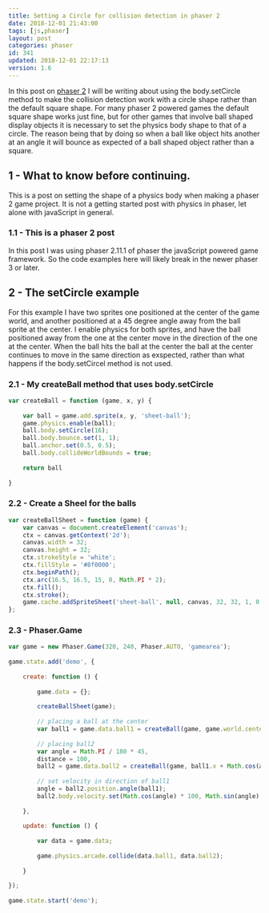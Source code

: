 ```yaml
---
title: Setting a Circle for collision detection in phaser 2
date: 2018-12-01 21:43:00
tags: [js,phaser]
layout: post
categories: phaser
id: 341
updated: 2018-12-01 22:17:13
version: 1.6
---
```


In this post on [phaser 2](https://photonstorm.github.io/phaser-ce/index.html) I will be writing about using the body.setCircle method to make the collision detection work with a circle shape rather than the default square shape. For many phaser 2 powered games the default square shape works just fine, but for other games that involve ball shaped display objects it is necessary to set the physics body shape to that of a circle. The reason being that by doing so when a ball like object hits another at an angle it will bounce as expected of a ball shaped object rather than a square.

<!-- more -->

## 1 - What to know before continuing.

This is a post on setting the shape of a physics body when making a phaser 2 game project. It is not a getting started post with physics in phaser, let alone with javaScript in general.

### 1.1 - This is a phaser 2 post

In this post I was using phaser 2.11.1 of phaser the javaScript powered game framework. So the code examples here will likely break in the newer phaser 3 or later.

## 2 - The setCircle example

For this example I have two sprites one positioned at the center of the game world, and another positioned at a 45 degree angle away from the ball sprite at the center. I enable physics for both sprites, and have the ball positioned away from the one at the center move in the direction of the one at the center. When the ball hits the ball at the center the ball at the center continues to move in the same direction as exspected, rather than what happens if the body.setCircel method is not used.

### 2.1 - My createBall method that uses body.setCircle

```js
var createBall = function (game, x, y) {
 
    var ball = game.add.sprite(x, y, 'sheet-ball');
    game.physics.enable(ball);
    ball.body.setCircle(16);
    ball.body.bounce.set(1, 1);
    ball.anchor.set(0.5, 0.5);
    ball.body.collideWorldBounds = true;
 
    return ball
 
}
```

### 2.2 - Create a Sheel for the balls

```js
var createBallSheet = function (game) {
    var canvas = document.createElement('canvas');
    ctx = canvas.getContext('2d');
    canvas.width = 32;
    canvas.height = 32;
    ctx.strokeStyle = 'white';
    ctx.fillStyle = '#8f0000';
    ctx.beginPath();
    ctx.arc(16.5, 16.5, 15, 0, Math.PI * 2);
    ctx.fill();
    ctx.stroke();
    game.cache.addSpriteSheet('sheet-ball', null, canvas, 32, 32, 1, 0, 0);
};
```

### 2.3 - Phaser.Game

```js
var game = new Phaser.Game(320, 240, Phaser.AUTO, 'gamearea');
 
game.state.add('demo', {
 
    create: function () {
 
        game.data = {};
 
        createBallSheet(game);
 
        // placing a ball at the center
        var ball1 = game.data.ball1 = createBall(game, game.world.centerX, game.world.centerY);
 
        // placing ball2
        var angle = Math.PI / 180 * 45,
        distance = 100,
        ball2 = game.data.ball2 = createBall(game, ball1.x + Math.cos(angle) * distance, ball1.y + Math.sin(angle) * distance);
 
        // set velocity in direction of ball1
        angle = ball2.position.angle(ball1);
        ball2.body.velocity.set(Math.cos(angle) * 100, Math.sin(angle) * 100);
 
    },
 
    update: function () {
 
        var data = game.data;
 
        game.physics.arcade.collide(data.ball1, data.ball2);
 
    }
 
});
 
game.state.start('demo');
```

